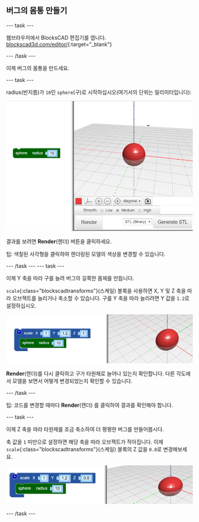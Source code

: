 ## 버그의 몸통 만들기

--- task ---

웹브라우저에서 BlocksCAD 편집기를 엽니다. [blockscad3d.com/editor/](https://www.blockscad3d.com/editor/){:target="_blank"}

--- /task ---

이제 버그의 몸통을 만드세요.

--- task ---

radius(반지름)가 `10`인 `sphere`(구)로 시작하십시오(여기서의 단위는 밀리미터입니다):

![스크린샷](images/bug-body-sphere.png)

결과를 보려면 **Render**(렌더) 버튼을 클릭하세요.

팁: 색칠된 사각형을 클릭하여 렌더링된 모델의 색상을 변경할 수 있습니다.

--- /task --- --- task ---

이제 Y 축을 따라 구를 늘려 버그의 길쭉한 몸체를 만듭니다.

`scale`{:class="blockscadtransforms"}(스케일) 블록을 사용하면 X, Y 및 Z 축을 따라 오브젝트를 늘리거나 축소할 수 있습니다. 구를 Y 축을 따라 늘리려면 Y 값을 `1.2`로 설정하십시오.

![스크린샷](images/bug-body-y.png)

**Render**(렌더)를 다시 클릭하고 구가 타원체로 늘어나 있는지 확인합니다. 다른 각도에서 모델을 보면서 어떻게 변경되었는지 확인할 수 있습니다.

--- /task ---

팁: 코드를 변경할 때마다 **Render**(렌더) 를 클릭하여 결과를 확인해야 합니다.

--- task ---

이제 Z 축을 따라 타원체를 조금 축소하여 더 평평한 버그를 만들어봅시다.

축 값을 `1` 미만으로 설정하면 해당 축을 따라 오브젝트가 작아집니다. 이제 `scale`{:class="blockscadtransforms"}(스케일) 블록의 Z 값을 `0.8`로 변경해보세요.

![스크린샷](images/bug-body-z.png)

--- /task ---




